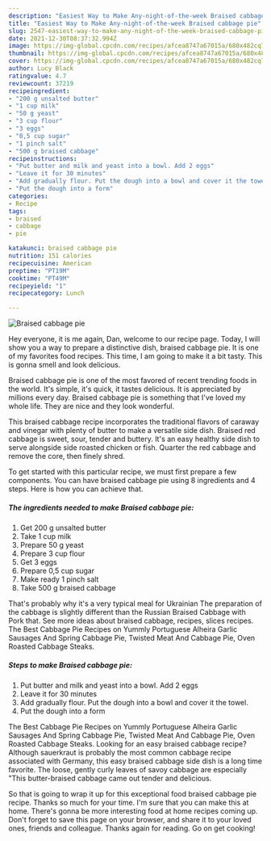 ```yaml
---
description: "Easiest Way to Make Any-night-of-the-week Braised cabbage pie"
title: "Easiest Way to Make Any-night-of-the-week Braised cabbage pie"
slug: 2547-easiest-way-to-make-any-night-of-the-week-braised-cabbage-pie
date: 2021-12-30T08:37:32.994Z
image: https://img-global.cpcdn.com/recipes/afcea8747a67015a/680x482cq70/braised-cabbage-pie-recipe-main-photo.jpg
thumbnail: https://img-global.cpcdn.com/recipes/afcea8747a67015a/680x482cq70/braised-cabbage-pie-recipe-main-photo.jpg
cover: https://img-global.cpcdn.com/recipes/afcea8747a67015a/680x482cq70/braised-cabbage-pie-recipe-main-photo.jpg
author: Lucy Black
ratingvalue: 4.7
reviewcount: 37219
recipeingredient:
- "200 g unsalted butter"
- "1 cup milk"
- "50 g yeast"
- "3 cup flour"
- "3 eggs"
- "0,5 cup sugar"
- "1 pinch salt"
- "500 g braised cabbage"
recipeinstructions:
- "Put butter and milk and yeast into a bowl. Add 2 eggs"
- "Leave it for 30 minutes"
- "Add gradually flour. Put the dough into a bowl and cover it the towel."
- "Put the dough into a form"
categories:
- Recipe
tags:
- braised
- cabbage
- pie

katakunci: braised cabbage pie 
nutrition: 151 calories
recipecuisine: American
preptime: "PT19M"
cooktime: "PT49M"
recipeyield: "1"
recipecategory: Lunch

---
```



![Braised cabbage pie](https://img-global.cpcdn.com/recipes/afcea8747a67015a/680x482cq70/braised-cabbage-pie-recipe-main-photo.jpg)

Hey everyone, it is me again, Dan, welcome to our recipe page. Today, I will show you a way to prepare a distinctive dish, braised cabbage pie. It is one of my favorites food recipes. This time, I am going to make it a bit tasty. This is gonna smell and look delicious.

Braised cabbage pie is one of the most favored of recent trending foods in the world. It's simple, it's quick, it tastes delicious. It is appreciated by millions every day. Braised cabbage pie is something that I've loved my whole life. They are nice and they look wonderful.

This braised cabbage recipe incorporates the traditional flavors of caraway and vinegar with plenty of butter to make a versatile side dish. Braised red cabbage is sweet, sour, tender and buttery. It&#39;s an easy healthy side dish to serve alongside side roasted chicken or fish. Quarter the red cabbage and remove the core, then finely shred.


To get started with this particular recipe, we must first prepare a few components. You can have braised cabbage pie using 8 ingredients and 4 steps. Here is how you can achieve that.

<!--inarticleads1-->

##### The ingredients needed to make Braised cabbage pie:

1. Get 200 g unsalted butter
1. Take 1 cup milk
1. Prepare 50 g yeast
1. Prepare 3 cup flour
1. Get 3 eggs
1. Prepare 0,5 cup sugar
1. Make ready 1 pinch salt
1. Take 500 g braised cabbage


That&#39;s probably why it&#39;s a very typical meal for Ukrainian The preparation of the cabbage is slightly different than the Russian Braised Cabbage with Pork that. See more ideas about braised cabbage, recipes, slices recipes. The Best Cabbage Pie Recipes on Yummly Portuguese Alheira Garlic Sausages And Spring Cabbage Pie, Twisted Meat And Cabbage Pie, Oven Roasted Cabbage Steaks. 

<!--inarticleads2-->

##### Steps to make Braised cabbage pie:

1. Put butter and milk and yeast into a bowl. Add 2 eggs
1. Leave it for 30 minutes
1. Add gradually flour. Put the dough into a bowl and cover it the towel.
1. Put the dough into a form


The Best Cabbage Pie Recipes on Yummly Portuguese Alheira Garlic Sausages And Spring Cabbage Pie, Twisted Meat And Cabbage Pie, Oven Roasted Cabbage Steaks. Looking for an easy braised cabbage recipe? Although sauerkraut is probably the most common cabbage recipe associated with Germany, this easy braised cabbage side dish is a long time favorite. The loose, gently curly leaves of savoy cabbage are especially &#34;This butter-braised cabbage came out tender and delicious. 

So that is going to wrap it up for this exceptional food braised cabbage pie recipe. Thanks so much for your time. I'm sure that you can make this at home. There's gonna be more interesting food at home recipes coming up. Don't forget to save this page on your browser, and share it to your loved ones, friends and colleague. Thanks again for reading. Go on get cooking!
